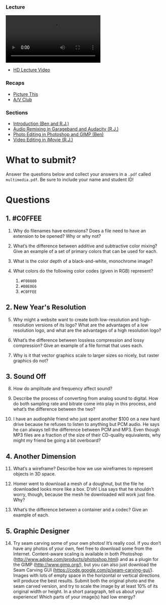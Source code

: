 ### Lecture <!-- pset5 Multimedia -->

![videoplayer](http://cdn.computerscience1.net/2013/spring/lectures/5/lecture5-360p.mp4)

* [HD Lecture Video](http://cse1.net/video?v=lectures/5/lecture5)

### Recaps

* [Picture This](http://cse1.net/recaps/12-graphics.html)
* [A/V Club](http://cse1.net/recaps/13-av.html)

### Sections

* [Introduction (Ben and R.J.)](http://cse1.net/video?v=sections/5/intro_to_week5_sections/intro_to_week5_sections)
* [Audio Remixing in Garageband and Audacity (R.J.)](http://cse1.net/video?v=sections/5/audio_remixing_in_garageband_and_audacity/audio_remixing_in_garageband_and_audacity)
* [Photo Editing in Photoshop and GIMP (Ben)](http://cse1.net/video?v=sections/5/photo_editing_in_photoshop_and_gimp/photo_editing_in_photoshop_and_gimp)
* [Video Editing in iMovie (R.J.)](http://cse1.net/video?v=sections/5/video_editing_in_imovie/video_editing_in_imovie)

# What to submit?

Answer the questions below and collect your answers in a `.pdf` called `multimedia.pdf`. Be sure to include your name and student ID!

# Questions

## 1. \#C0FFEE

1. Why do filenames have extensions? Does a file need to have an extension to
be opened? Why or why not?

2. What’s the difference between additive and subtractive color mixing? Give an
example of a set of primary colors that can be used for each.

3. What is the color depth of a black-and-white, monochrome image?

4. What colors do the following color codes (given in RGB) represent?

	1. `#F08080`
	2. `#B0E0E6`
	3. `#C0FFEE`

## 2. New Year's Resolution

5. Why might a website want to create both low-resolution and high-resolution
versions of its logo? What are the advantages of a low resolution logo, and
what are the advantages of a high resolution logo?

6. What’s the difference between lossless compression and lossy compression?
Give an example of a file format that uses each.

7. Why is it that vector graphics scale to larger sizes so nicely, but raster
graphics do not?

## 3. Sound Off

8. How do amplitude and frequency affect sound?

9. Describe the process of converting from analog sound to digital. How do both
sampling rate and bitrate come into play in this process, and what’s the
difference between the two?

10. I have an audiophile friend who just spent another $100 on a new hard drive
because he refuses to listen to anything but PCM audio. He says he can always
tell the difference between PCM and MP3. Even though MP3 files are a fraction
of the size of their CD-quality equivalents, why might my friend be going a bit
overboard?

## 4. Another Dimension

11. What’s a wireframe? Describe how we use wireframes to represent objects in
3D space.

12. Homer went to download a mesh of a doughnut, but the file he downloaded
looks more like a box. D’oh! Lisa says that he shouldn’t worry, though, because
the mesh he downloaded will work just fine. Why?

13. What’s the difference between a container and a codec? Give an example of
each.

## 5. Graphic Designer

14. Try seam carving some of your own photos! It’s really cool. If you don’t
have any photos of your own, feel free to download some from the Internet.
Content-aware scaling is available in both Photoshop
(http://www.adobe.com/products/photoshop.html) and as a plugin for the GIMP
(http://www.gimp.org/), but you can also just download the Seam Carving GUI
(https://code.google.com/p/seam-carving-gui/). Images with lots of empty space
in the horizontal or vertical directions will produce the best results. Submit
both the original photo and the seam carved version, and try to scale the image
by at least 10% of its original width or height. In a short paragraph, tell us
about your experience! Which parts of your image(s) had low energy?
